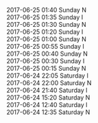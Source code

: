 2017-06-25 01:40 Sunday  N  
2017-06-25 01:35 Sunday  I  
2017-06-25 01:30 Sunday  N  
2017-06-25 01:20 Sunday  I  
2017-06-25 01:00 Sunday  N  
2017-06-25 00:55 Sunday  I  
2017-06-25 00:40 Sunday  N  
2017-06-25 00:30 Sunday  I  
2017-06-25 00:15 Sunday  N  
2017-06-24 22:05 Saturday  I  
2017-06-24 22:00 Saturday  N  
2017-06-24 21:40 Saturday  I  
2017-06-24 15:20 Saturday  N  
2017-06-24 12:40 Saturday  I  
2017-06-24 12:35 Saturday  N  
